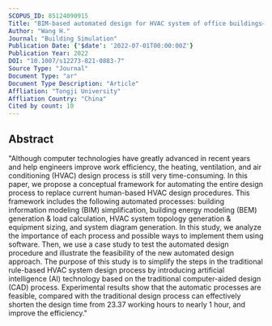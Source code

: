 ```yaml
---
SCOPUS_ID: 85124090915
Title: "BIM-based automated design for HVAC system of office buildings—An experimental study"
Author: "Wang H."
Journal: "Building Simulation"
Publication Date: {'$date': '2022-07-01T00:00:00Z'}
Publication Year: 2022
DOI: "10.1007/s12273-021-0883-7"
Source Type: "Journal"
Document Type: "ar"
Document Type Description: "Article"
Affliation: "Tongji University"
Affliation Country: "China"
Cited by count: 10
---
```


## Abstract
"Although computer technologies have greatly advanced in recent years and help engineers improve work efficiency, the heating, ventilation, and air conditioning (HVAC) design process is still very time-consuming. In this paper, we propose a conceptual framework for automating the entire design process to replace current human-based HVAC design procedures. This framework includes the following automated processes: building information modeling (BIM) simplification, building energy modeling (BEM) generation & load calculation, HVAC system topology generation & equipment sizing, and system diagram generation. In this study, we analyze the importance of each process and possible ways to implement them using software. Then, we use a case study to test the automated design procedure and illustrate the feasibility of the new automated design approach. The purpose of this study is to simplify the steps in the traditional rule-based HVAC system design process by introducing artificial intelligence (AI) technology based on the traditional computer-aided design (CAD) process. Experimental results show that the automatic processes are feasible, compared with the traditional design process can effectively shorten the design time from 23.37 working hours to nearly 1 hour, and improve the efficiency."
